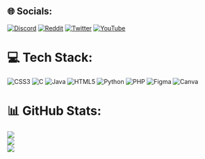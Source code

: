 
## 🌐 Socials:
[![Discord](https://img.shields.io/badge/Discord-%237289DA.svg?logo=discord&logoColor=white)](https://discord.gg/Z9PneNmg) [![Reddit](https://img.shields.io/badge/Reddit-%23FF4500.svg?logo=Reddit&logoColor=white)](https://reddit.com/user/Sweet444x) [![Twitter](https://img.shields.io/badge/Twitter-%231DA1F2.svg?logo=Twitter&logoColor=white)](https://twitter.com/Sweet444x) [![YouTube](https://img.shields.io/badge/YouTube-%23FF0000.svg?logo=YouTube&logoColor=white)](https://www.youtube.com/channel/UC3pmjxb-sDKe9QH6dNk_F-Q) 

# 💻 Tech Stack:
![CSS3](https://img.shields.io/badge/css3-%231572B6.svg?style=flat&logo=css3&logoColor=white) ![C](https://img.shields.io/badge/c-%2300599C.svg?style=flat&logo=c&logoColor=white) ![Java](https://img.shields.io/badge/java-%23ED8B00.svg?style=flat&logo=java&logoColor=white) ![HTML5](https://img.shields.io/badge/html5-%23E34F26.svg?style=flat&logo=html5&logoColor=white) ![Python](https://img.shields.io/badge/python-3670A0?style=flat&logo=python&logoColor=ffdd54) ![PHP](https://img.shields.io/badge/php-%23777BB4.svg?style=flat&logo=php&logoColor=white) 	![Figma](https://img.shields.io/badge/figma-%23F24E1E.svg?style=flat&logo=figma&logoColor=white) ![Canva](https://img.shields.io/badge/Canva-%2300C4CC.svg?style=flat&logo=Canva&logoColor=white)
# 📊 GitHub Stats:
![](https://github-readme-stats.vercel.app/api?username=Sweet444x&theme=radical&hide_border=false&include_all_commits=false&count_private=false)<br/>
![](https://github-readme-streak-stats.herokuapp.com/?user=Sweet444x&theme=radical&hide_border=false)<br/>
![](https://github-readme-stats.vercel.app/api/top-langs/?username=Sweet444x&theme=radical&hide_border=false&include_all_commits=false&count_private=false&layout=compact)

<!-- Proudly created with GPRM ( https://gprm.itsvg.in ) -->
